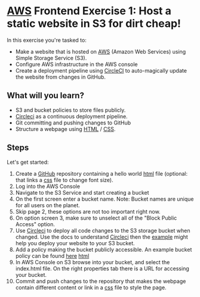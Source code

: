 # [AWS](https://aws.amazon.com/) Frontend Exercise 1: Host a static website in S3 for dirt cheap!
In this exercise you're tasked to:

- Make a website that is hosted on [AWS](https://aws.amazon.com/) (Amazon Web Services) using Simple Storage Service (S3).
- Configure AWS infrastructure in the AWS console
- Create a deployment pipeline using [CircleCI](https://circleci.com/signup/) to auto-magically update the website from changes in GitHub.

## What will you learn?

- S3 and bucket policies to store files publicly. 
- [Circleci](https://circleci.com/signup/) as a continuous deployment pipeline. 
- Git committing and pushing changes to GitHub 
- Structure a webpage using [HTML](https://www.w3schools.com/html/html_basic.asp) / [CSS](https://www.w3schools.com/css/default.asp).

## Steps
Let's get started:

1) Create a [GitHub](https://github.com) repository containing a hello world [html](https://www.w3schools.com/html/html_basic.asp) file (optional: that links a [css](https://www.w3schools.com/css/default.asp) file to change font size).
2) Log into the AWS Console 
  3) Navigate to the S3 Service and start creating a bucket
  4) On the first screen enter a bucket name. Note: Bucket names are unique for all users on the planet.
  5) Skip page 2, these options are not too important right now.
  6) On option screen 3, make sure to unselect all of the "Block Public Access" option.
7) Use [Circleci](https://circleci.com/signup/) to deploy all code changes to the S3 storage bucket when changed. Use the docs to understand [Circleci](https://circleci.com/) then the [example](https://github.com/StevenR152/AWS-Frontend-on-S3-Exercise/blob/master/config.yml) might help you deploy your website to your S3 bucket.
8) Add a policy making the bucket publicly accessible. An example bucket policy can be found [here](https://github.com/StevenR152/AWS-Frontend-on-S3-Exercise/blob/master/bucketpolicy.json)
[html](https://www.w3schools.com/html/html_basic.asp)
9) In AWS Console on S3 browse into your bucket, and select the index.html file. On the right properties tab there is a URL for accessing your bucket.
10) Commit and push changes to the repository that makes the webpage contain different content or link in a [css](https://www.w3schools.com/css/default.asp) file to style the page. 

